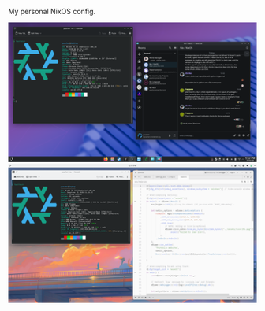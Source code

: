 My personal NixOS config.

![A screenshot of my desktop PC](./assets/desktop-screenshot.png)
![A screenshot of my laptop](./assets/laptop-screenshot.png)
